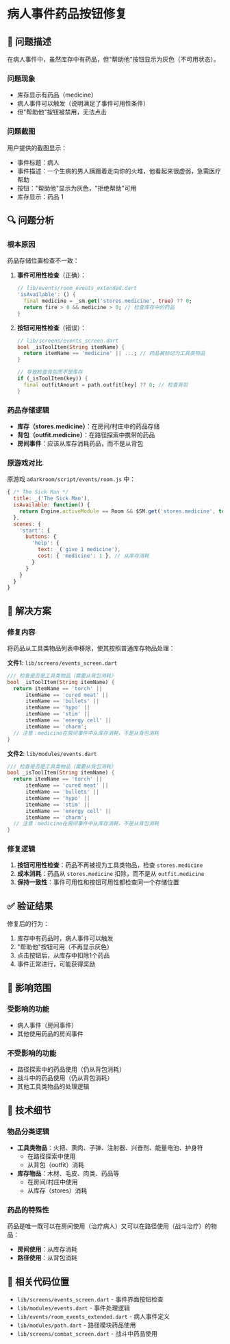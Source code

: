# 病人事件药品按钮修复

## 🐛 问题描述

在病人事件中，虽然库存中有药品，但"帮助他"按钮显示为灰色（不可用状态）。

### 问题现象
- 库存显示有药品（medicine）
- 病人事件可以触发（说明满足了事件可用性条件）
- 但"帮助他"按钮被禁用，无法点击

### 问题截图
用户提供的截图显示：
- 事件标题：病人
- 事件描述：一个生病的男人蹒跚着走向你的火堆，他看起来很虚弱，急需医疗帮助
- 按钮："帮助他"显示为灰色，"拒绝帮助"可用
- 库存显示：药品 1

## 🔍 问题分析

### 根本原因
药品存储位置检查不一致：

1. **事件可用性检查**（正确）：
   ```dart
   // lib/events/room_events_extended.dart
   'isAvailable': () {
     final medicine = _sm.get('stores.medicine', true) ?? 0;
     return fire > 0 && medicine > 0; // 检查库存中的药品
   }
   ```

2. **按钮可用性检查**（错误）：
   ```dart
   // lib/screens/events_screen.dart
   bool _isToolItem(String itemName) {
     return itemName == 'medicine' || ...; // 药品被标记为工具类物品
   }
   
   // 导致检查背包而不是库存
   if (_isToolItem(key)) {
     final outfitAmount = path.outfit[key] ?? 0; // 检查背包
   }
   ```

### 药品存储逻辑
- **库存（stores.medicine）**：在房间/村庄中的药品存储
- **背包（outfit.medicine）**：在路径探索中携带的药品
- **房间事件**：应该从库存消耗药品，而不是从背包

### 原游戏对比
原游戏 `adarkroom/script/events/room.js` 中：
```javascript
{ /* The Sick Man */
  title: _('The Sick Man'),
  isAvailable: function() {
    return Engine.activeModule == Room && $SM.get('stores.medicine', true) > 0;
  },
  scenes: {
    'start': {
      buttons: {
        'help': {
          text: _('give 1 medicine'),
          cost: { 'medicine': 1 }, // 从库存消耗
        }
      }
    }
  }
}
```

## 🔧 解决方案

### 修复内容
将药品从工具类物品列表中移除，使其按照普通库存物品处理：

**文件1**: `lib/screens/events_screen.dart`
```dart
/// 检查是否是工具类物品（需要从背包消耗）
bool _isToolItem(String itemName) {
  return itemName == 'torch' ||
      itemName == 'cured meat' ||
      itemName == 'bullets' ||
      itemName == 'hypo' ||
      itemName == 'stim' ||
      itemName == 'energy cell' ||
      itemName == 'charm';
  // 注意：medicine在房间事件中从库存消耗，不是从背包消耗
}
```

**文件2**: `lib/modules/events.dart`
```dart
/// 检查是否是工具类物品（需要从背包消耗）
bool _isToolItem(String itemName) {
  return itemName == 'torch' ||
      itemName == 'cured meat' ||
      itemName == 'bullets' ||
      itemName == 'hypo' ||
      itemName == 'stim' ||
      itemName == 'energy cell' ||
      itemName == 'charm';
  // 注意：medicine在房间事件中从库存消耗，不是从背包消耗
}
```

### 修复逻辑
1. **按钮可用性检查**：药品不再被视为工具类物品，检查 `stores.medicine`
2. **成本消耗**：药品从 `stores.medicine` 扣除，而不是从 `outfit.medicine`
3. **保持一致性**：事件可用性和按钮可用性都检查同一个存储位置

## ✅ 验证结果

修复后的行为：
1. 库存中有药品时，病人事件可以触发
2. "帮助他"按钮可用（不再显示灰色）
3. 点击按钮后，从库存中扣除1个药品
4. 事件正常进行，可能获得奖励

## 🎯 影响范围

### 受影响的功能
- 病人事件（房间事件）
- 其他使用药品的房间事件

### 不受影响的功能
- 路径探索中的药品使用（仍从背包消耗）
- 战斗中的药品使用（仍从背包消耗）
- 其他工具类物品的处理逻辑

## 📝 技术细节

### 物品分类逻辑
- **工具类物品**：火把、熏肉、子弹、注射器、兴奋剂、能量电池、护身符
  - 在路径探索中使用
  - 从背包（outfit）消耗
- **库存物品**：木材、毛皮、肉类、药品等
  - 在房间/村庄中使用
  - 从库存（stores）消耗

### 药品的特殊性
药品是唯一既可以在房间使用（治疗病人）又可以在路径使用（战斗治疗）的物品：
- **房间使用**：从库存消耗
- **路径使用**：从背包消耗

## 🔄 相关代码位置

- `lib/screens/events_screen.dart` - 事件界面按钮检查
- `lib/modules/events.dart` - 事件处理逻辑
- `lib/events/room_events_extended.dart` - 病人事件定义
- `lib/modules/path.dart` - 路径模块药品使用
- `lib/screens/combat_screen.dart` - 战斗中药品使用
